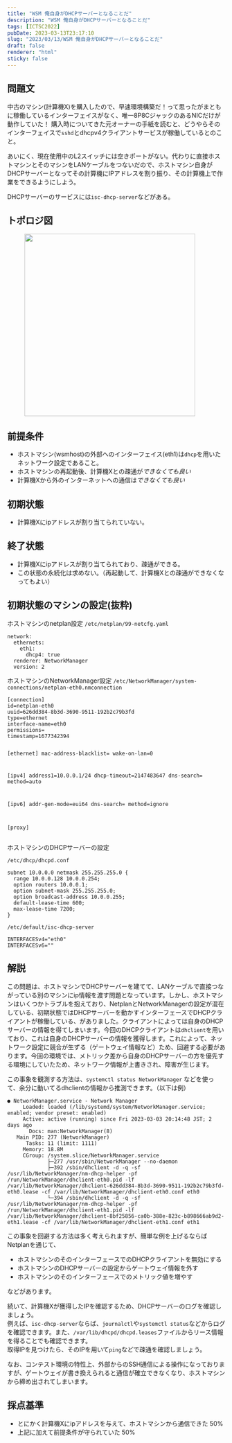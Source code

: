 ```yaml
---
title: "WSM 俺自身がDHCPサーバーとなることだ"
description: "WSM 俺自身がDHCPサーバーとなることだ"
tags: [ICTSC2022]
pubDate: 2023-03-13T23:17:10
slug: "2023/03/13/WSM 俺自身がDHCPサーバーとなることだ"
draft: false
renderer: "html"
sticky: false
---
```



<h2>問題文</h2>



<p>中古のマシン(計算機X)を購入したので、早速環境構築だ！って思ったがまともに稼働しているインターフェイスがなく、唯一8P8CジャックのあるNICだけが動作していた！ 購入時についてきた元オーナーの手紙を読むと、どうやらそのインターフェイスで<code>sshd</code>とdhcpv4クライアントサービスが稼働しているとのこと。</p>



<p>あいにく、現在使用中のL2スイッチには空きポートがない。代わりに直接ホストマシンとそのマシンをLANケーブルをつないだので、ホストマシン自身がDHCPサーバーとなってその計算機にIPアドレスを割り振り、その計算機上で作業をできるようにしよう。</p>



<p>DHCPサーバーのサービスには<code>isc-dhcp-server</code>などがある。</p>



<h2>トポロジ図</h2>


<div class="wp-block-image">
<figure class="aligncenter size-large"><img decoding="async" loading="lazy" width="394" height="421" src="/images/wp/2023/03/download.png.webp" alt="" class="wp-image-3706"/></figure></div>


<h2>前提条件</h2>



<ul>
<li>ホストマシン(wsmhost)の外部へのインターフェイス(eth1)は<code>dhcp</code>を用いたネットワーク設定であること。</li>



<li>ホストマシンの再起動後、計算機Xとの疎通が<em>できなくても良い</em></li>



<li>計算機Xから外のインターネットへの通信は<em>できなくても良い</em></li>
</ul>



<h2>初期状態</h2>



<ul>
<li>計算機Xにipアドレスが割り当てられていない。</li>
</ul>



<h2>終了状態</h2>



<ul>
<li>計算機Xにipアドレスが割り当てられており、疎通ができる。</li>



<li>この状態の永続化は求めない。（再起動して、計算機Xとの疎通ができなくなってもよい）</li>
</ul>



<h2>初期状態のマシンの設定(抜粋)</h2>



<p>ホストマシンのnetplan設定 <code>/etc/netplan/99-netcfg.yaml</code></p>


<div class="wp-block-syntaxhighlighter-code "><pre class="brush: plain; title: ; title: ; notranslate" title=""><code>network:
  ethernets:
    eth1:
      dhcp4: true
  renderer: NetworkManager
  version: 2</code></pre></div>


<p>ホストマシンのNetworkManager設定 <code>/etc/NetworkManager/system-connections/netplan-eth0.nmconnection</code></p>


<div class="wp-block-syntaxhighlighter-code "><pre class="brush: plain; title: ; title: ; notranslate" title=""><code>&#91;connection]
id=netplan-eth0
uuid=626dd384-8b3d-3690-9511-192b2c79b3fd
type=ethernet
interface-name=eth0
permissions=
timestamp=1677342394

&#91;ethernet]
mac-address-blacklist=
wake-on-lan=0

&#91;ipv4]
address1=10.0.0.1/24
dhcp-timeout=2147483647
dns-search=
method=auto

&#91;ipv6]
addr-gen-mode=eui64
dns-search=
method=ignore

&#91;proxy]</code></pre></div>


<p>ホストマシンのDHCPサーバーの設定</p>



<p><code>/etc/dhcp/dhcpd.conf</code></p>


<div class="wp-block-syntaxhighlighter-code "><pre class="brush: plain; title: ; title: ; notranslate" title=""><code>subnet 10.0.0.0 netmask 255.255.255.0 {
  range 10.0.0.128 10.0.0.254;
  option routers 10.0.0.1;
  option subnet-mask 255.255.255.0;
  option broadcast-address 10.0.0.255;
  default-lease-time 600;
  max-lease-time 7200;
}</code></pre></div>


<p><code>/etc/default/isc-dhcp-server</code></p>


<div class="wp-block-syntaxhighlighter-code "><pre class="brush: plain; title: ; title: ; notranslate" title=""><code>INTERFACESv4=&quot;eth0&quot;
INTERFACESv6=&quot;&quot;</code></pre></div>


<h2>解説</h2>



<p>この問題は、ホストマシンでDHCPサーバーを建てて、LANケーブルで直接つながっている別のマシンにip情報を渡す問題となっています。しかし、ホストマシンはいくつかトラブルを抱えており、NetplanとNetworkManagerの設定が混在している、初期状態ではDHCPサーバーを動かすインターフェースでDHCPクライアントが稼働している、がありました。クライアントによっては自身のDHCPサーバーの情報を得てしまいます。今回のDHCPクライアントは<code>dhclient</code>を用いており、これは自身のDHCPサーバーの情報を獲得します。これによって、ネットワーク設定に競合が生ずる（ゲートウェイ情報など）ため、回避する必要があります。今回の環境では、メトリック差から自身のDHCPサーバーの方を優先する環境にしていたため、ネットワーク情報が上書きされ、障害が生じます。</p>



<p>この事象を観測する方法は、<code>systemctl status NetworkManager</code> などを使って、余分に動いてるdhclientの情報から推測できます。（以下は例）</p>


<div class="wp-block-syntaxhighlighter-code "><pre class="brush: plain; title: ; title: ; notranslate" title=""><code>● NetworkManager.service - Network Manager
     Loaded: loaded (/lib/systemd/system/NetworkManager.service; enabled; vendor preset: enabled)
     Active: active (running) since Fri 2023-03-03 20:14:48 JST; 2 days ago
       Docs: man:NetworkManager(8)
   Main PID: 277 (NetworkManager)
      Tasks: 11 (limit: 1111)
     Memory: 18.8M
     CGroup: /system.slice/NetworkManager.service
             ├─277 /usr/sbin/NetworkManager --no-daemon
             ├─392 /sbin/dhclient -d -q -sf /usr/lib/NetworkManager/nm-dhcp-helper -pf /run/NetworkManager/dhclient-eth0.pid -lf /var/lib/NetworkManager/dhclient-626dd384-8b3d-3690-9511-192b2c79b3fd-eth0.lease -cf /var/lib/NetworkManager/dhclient-eth0.conf eth0
             └─394 /sbin/dhclient -d -q -sf /usr/lib/NetworkManager/nm-dhcp-helper -pf /run/NetworkManager/dhclient-eth1.pid -lf /var/lib/NetworkManager/dhclient-8bf25856-ca0b-388e-823c-b898666ab9d2-eth1.lease -cf /var/lib/NetworkManager/dhclient-eth1.conf eth1</code></pre></div>


<p>この事象を回避する方法は多く考えられますが、簡単な例を上げるならばNetplanを通じて、</p>



<ul>
<li>ホストマシンのそのインターフェースでのDHCPクライアントを無効にする</li>



<li>ホストマシンのDHCPサーバーの設定からゲートウェイ情報を外す</li>



<li>ホストマシンのそのインターフェースでのメトリック値を増やす</li>
</ul>



<p>などがあります。</p>



<p>続いて、計算機Xが獲得したIPを確認するため、DHCPサーバーのログを確認しましょう。<br>
例えば、<code>isc-dhcp-server</code>ならば、<code>journalctl</code>や<code>systemctl status</code>などからログを確認できます。また、<code>/var/lib/dhcpd/dhcpd.leases</code>ファイルからリース情報を得ることでも確認できます。<br>
取得IPを見つけたら、そのIPを用いて<code>ping</code>などで疎通を確認しましょう。</p>



<p>なお、コンテスト環境の特性上、外部からのSSH通信による操作になっておりますが、ゲートウェイが書き換えられると通信が確立できなくなり、ホストマシンから締め出されてしまいます。</p>



<h2>採点基準</h2>



<ul>
<li>とにかく計算機Xにipアドレスを与えて、ホストマシンから通信できた 50%</li>



<li>上記に加えて前提条件が守られていた 50%</li>
</ul>
